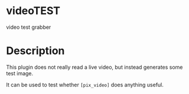 videoTEST
===

video test grabber

# Description


This plugin does not really read a live video,
but instead generates some test image.

It can be used to test whether `[pix_video]` does anything useful.
